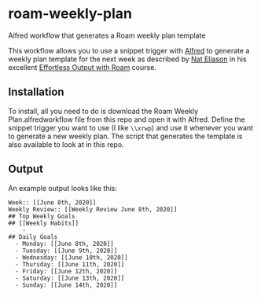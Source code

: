# roam-weekly-plan
Alfred workflow that generates a Roam weekly plan template

This workflow allows you to use a snippet trigger with [Alfred](https://www.alfredapp.com/) to generate
a weekly plan template for the next week as described by [Nat Eliason](https://www.nateliason.com) in his
excellent [Effortless Output with Roam](https://learn.nateliason.com/courses/764250) course. 

## Installation
To install, all you need to do is download the Roam Weekly Plan.alfredworkflow file from this repo and
open it with Alfred. Define the snippet trigger you want to use (I like `\\xrwp`) and use it whenever you
want to generate a new weekly plan. The script that generates the template is also available to look
at in this repo. 

## Output
An example output looks like this: 
```
Week:: [[June 8th, 2020]]
Weekly Review:: [[Weekly Review June 8th, 2020]]
## Top Weekly Goals
## [[Weekly Habits]]
    -
## Daily Goals
  - Monday: [[June 8th, 2020]]
  - Tuesday: [[June 9th, 2020]]
  - Wednesday: [[June 10th, 2020]]
  - Thursday: [[June 11th, 2020]]
  - Friday: [[June 12th, 2020]]
  - Saturday: [[June 13th, 2020]]
  - Sunday: [[June 14th, 2020]]
```	
  
